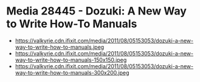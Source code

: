 # Media 28445 - Dozuki: A New Way to Write How-To Manuals

- https://valkyrie.cdn.ifixit.com/media/2011/08/05153053/dozuki-a-new-way-to-write-how-to-manuals.jpeg
- https://valkyrie.cdn.ifixit.com/media/2011/08/05153053/dozuki-a-new-way-to-write-how-to-manuals-150x150.jpeg
- https://valkyrie.cdn.ifixit.com/media/2011/08/05153053/dozuki-a-new-way-to-write-how-to-manuals-300x200.jpeg
